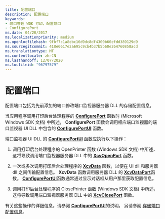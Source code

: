 ```yaml
---
title: 配置端口
description: 配置端口
keywords:
- 端口管理 WDK 打印，配置端口
- ConfigurePort
ms.date: 04/20/2017
ms.localizationpriority: medium
ms.openlocfilehash: 9fbf7c1a8ebc16d9dc8df4300b60efdd389129d9
ms.sourcegitcommit: 418e6617e2a695c9cb4b37b5b60e264760858acd
ms.translationtype: MT
ms.contentlocale: zh-CN
ms.lasthandoff: 12/07/2020
ms.locfileid: "96797579"
---
```

# <a name="configuring-a-port"></a>配置端口





配置端口包括为先前添加的端口修改端口监视器服务器 DLL 的存储配置信息。

当应用程序调用打印后台处理程序的 [**ConfigurePort**](/previous-versions/ff546286(v=vs.85)) 函数时 (Microsoft Windows SDK 文档) 中所述， **ConfigurePort** 函数会调用相应端口监视器的端口监视器 UI DLL 中包含的 [**ConfigurePortUI**](/windows-hardware/drivers/ddi/winsplp/nf-winsplp-configureportui) 函数。

端口监视器 UI DLL 的 [**ConfigurePortUI**](/windows-hardware/drivers/ddi/winsplp/nf-winsplp-configureportui) 函数应执行以下操作：

1.  调用打印后台处理程序的 OpenPrinter 函数 (Windows SDK 文档) 中所述，这将导致调用端口监视器服务器 DLL 中的 [**XcvOpenPort**](/windows-hardware/drivers/ddi/winsplp/nf-winsplp-xcvopenport) 函数。

2.  一次或多次调用打印后台处理程序的 [**XcvData**](/previous-versions/ff564255(v=vs.85)) 函数，以便在 UI dll 和服务器 dll 之间传输配置信息。 **XcvData** 函数调用服务器 DLL 的 [**XcvDataPort**](/windows-hardware/drivers/ddi/winsplp/nf-winsplp-xcvdataport)函数。 [**ConfigurePortUI**](/windows-hardware/drivers/ddi/winsplp/nf-winsplp-configureportui)函数通常通过显示对话框从用户那里获取配置信息。

3.  调用打印后台处理程序的 ClosePrinter 函数 (Windows SDK 文档) 中所述，这将导致调用端口监视器服务器 DLL 中的 [**XcvClosePort**](/windows-hardware/drivers/ddi/winsplp/nf-winsplp-xcvcloseport) 函数。

有关这些操作的详细信息，请参阅 [**ConfigurePortUI**](/windows-hardware/drivers/ddi/winsplp/nf-winsplp-configureportui)的说明。 另请参阅 [存储端口配置信息](storing-port-configuration-information.md)。

 

